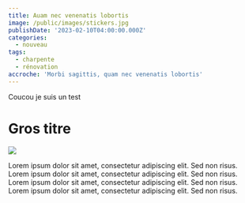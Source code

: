 ```yaml
---
title: Auam nec venenatis lobortis
image: /public/images/stickers.jpg
publishDate: '2023-02-10T04:00:00.000Z'
categories:
  - nouveau
tags:
  - charpente
  - rénovation
accroche: 'Morbi sagittis, quam nec venenatis lobortis'
---
```


Coucou je suis un test

# Gros titre

![](/images/do-more.jpg "")

Lorem ipsum dolor sit amet, consectetur adipiscing elit. Sed non risus. Lorem ipsum dolor sit amet, consectetur adipiscing elit. Sed non risus. Lorem ipsum dolor sit amet, consectetur adipiscing elit. Sed non risus. Lorem ipsum dolor sit amet, consectetur adipiscing elit. Sed non risus.
